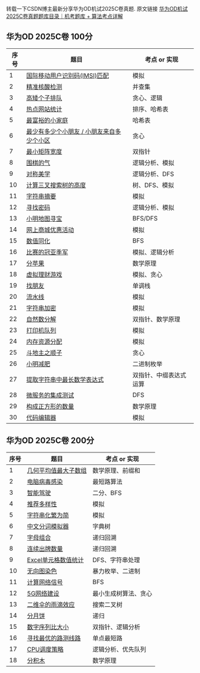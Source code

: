 转载一下CSDN博主最新分享华为OD机试2025C卷真题. 原文链接 [ 华为OD机试2025C卷真题题库目录｜机考题库 + 算法考点详解](https://blog.csdn.net/qq_45776114/article/details/145076776)

## 华为OD 2025C卷 100分
| 序号 |题目  | 考点 or 实现 |
|--|--|--|
|  1| [国际移动用户识别码(IMSI)匹配](https://blog.csdn.net/qq_45776114/article/details/149432081) |模拟|
|  2| [精准核酸检测](https://blog.csdn.net/qq_45776114/article/details/149432520) |并查集|
| 3| [高矮个子排队](https://blog.csdn.net/qq_45776114/article/details/149469924) |贪心、逻辑|
|4| [ 热点网站统计](https://blog.csdn.net/qq_45776114/article/details/149471479) |排序、哈希表|
|5| [ 最富裕的小家庭](https://blog.csdn.net/qq_45776114/article/details/149489160) |哈希表|
|6| [ 最少有多少个小朋友 / 小朋友来自多少个小区](https://blog.csdn.net/qq_45776114/article/details/149489295) |贪心|
|7| [ 最小矩阵宽度](https://blog.csdn.net/qq_45776114/article/details/149489387) |双指针|
|8| [围棋的气](https://blog.csdn.net/qq_45776114/article/details/149492650) |逻辑分析、模拟|
|9| [对称美学](https://blog.csdn.net/qq_45776114/article/details/149492974) |逻辑分析、DFS|
|10| [计算三叉搜索树的高度](https://blog.csdn.net/qq_45776114/article/details/149547698) |树、DFS、模拟|
|11| [字符串摘要](https://blog.csdn.net/qq_45776114/article/details/149641110) |模拟|
|12| [寻找密码](https://blog.csdn.net/qq_45776114/article/details/149641194) |逻辑分析、模拟|
|13| [小明地图寻宝 ](https://blog.csdn.net/qq_45776114/article/details/149677299) |BFS/DFS|
|14| [网上商城优惠活动 ](https://blog.csdn.net/qq_45776114/article/details/149727740) |模拟|
|15| [数值同化 ](https://blog.csdn.net/qq_45776114/article/details/149727856) |BFS|
|16| [比赛的冠亚季军 ](https://blog.csdn.net/qq_45776114/article/details/149765789) |模拟、逻辑分析|
|17| [分苹果 ](https://blog.csdn.net/qq_45776114/article/details/149796390) |数学原理|
|18| [虚拟理财游戏 ](https://blog.csdn.net/qq_45776114/article/details/149797273) |模拟、贪心|
|19| [找朋友 ](https://blog.csdn.net/qq_45776114/article/details/149582582) |单调栈|
|20| [流水线 ](https://blog.csdn.net/qq_45776114/article/details/149835068) |模拟|
|21| [字符串加密](https://blog.csdn.net/qq_45776114/article/details/149832351) |模拟|
|22| [自然数分解](https://blog.csdn.net/qq_45776114/article/details/149840249) |双指针、数学原理|
|23| [打印机队列](https://blog.csdn.net/qq_45776114/article/details/149841085) |模拟|
|24| [内存资源分配](https://blog.csdn.net/qq_45776114/article/details/149857640) |模拟|
|25| [斗地主之顺子](https://blog.csdn.net/qq_45776114/article/details/149881189) |贪心|
|26| [小明减肥 ](https://blog.csdn.net/qq_45776114/article/details/149880636) |二进制枚举|
|27| [提取字符串中最长数学表达式 ](https://blog.csdn.net/qq_45776114/article/details/149891059) |双指针、中缀表达式运算|
|28| [微服务的集成测试 ](https://blog.csdn.net/qq_45776114/article/details/149915752) |DFS|
|29| [构成正方形的数量 ](https://blog.csdn.net/qq_45776114/article/details/145847428) |数学原理|
|30| [代码编辑器 ](https://blog.csdn.net/qq_45776114/article/details/148069654) |模拟|


## 华为OD 2025C卷 200分
| 序号 |题目  | 考点 or 实现 |
|--|--|--|
|  1| [几何平均值最大子数组](https://blog.csdn.net/qq_45776114/article/details/149471563) |数学原理、前缀和|
|  2| [电脑病毒感染](https://blog.csdn.net/qq_45776114/article/details/149489432) |最短路算法|
|  3| [智能驾驶](https://blog.csdn.net/qq_45776114/article/details/149489499) |二分、BFS|
|  4| [推荐多样性](https://blog.csdn.net/qq_45776114/article/details/149504076) |模拟|
|  5| [字符串化繁为简](https://blog.csdn.net/qq_45776114/article/details/149641296) |模拟|
|  6| [中文分词模拟器](https://blog.csdn.net/qq_45776114/article/details/149656646) |字典树|
|  7| [字母组合](https://blog.csdn.net/qq_45776114/article/details/149669422) |递归回溯|
|  8| [连续出牌数量](https://blog.csdn.net/qq_45776114/article/details/149669545) |递归回溯|
|  9| [Excel单元格数值统计](https://blog.csdn.net/qq_45776114/article/details/149697564) |DFS、字符串处理|
|  10| [无向图染色](https://blog.csdn.net/qq_45776114/article/details/149727779) |暴力枚举、二进制|
|  11| [计算网络信号](https://blog.csdn.net/qq_45776114/article/details/149765835) |BFS|
|  12| [5G网络建设](https://blog.csdn.net/qq_45776114/article/details/149801082) |最小生成树算法、贪心|
|  13| [二维伞的雨滴效应](https://blog.csdn.net/qq_45776114/article/details/149840929) |搜索二叉树|
|  14| [分月饼](https://blog.csdn.net/qq_45776114/article/details/149853875) |递归|
|  15| [数字序列比大小](https://blog.csdn.net/qq_45776114/article/details/149877452) |双指针、逻辑分析|
|  16| [寻找最优的路测线路](https://blog.csdn.net/qq_45776114/article/details/149881277) |单点最短路|
|  17| [CPU调度策略](https://blog.csdn.net/qq_45776114/article/details/149891139) |逻辑分析、优先队列|
|  18| [分积木](https://blog.csdn.net/qq_45776114/article/details/149915128) |数学原理|
